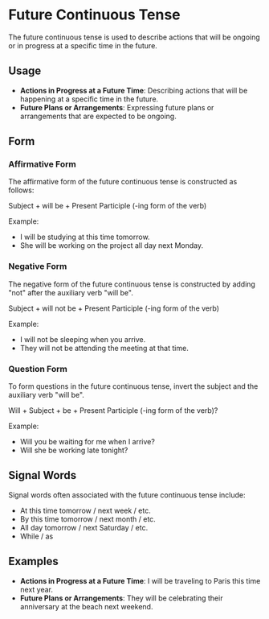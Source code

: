 # Future Continuous Tense

The future continuous tense is used to describe actions that will be ongoing or in progress at a specific time in the future.

## Usage

- **Actions in Progress at a Future Time**: Describing actions that will be happening at a specific time in the future.
- **Future Plans or Arrangements**: Expressing future plans or arrangements that are expected to be ongoing.

## Form

### Affirmative Form

The affirmative form of the future continuous tense is constructed as follows:

Subject + will be + Present Participle (-ing form of the verb)

Example:

- I will be studying at this time tomorrow.
- She will be working on the project all day next Monday.

### Negative Form

The negative form of the future continuous tense is constructed by adding "not" after the auxiliary verb "will be".

Subject + will not be + Present Participle (-ing form of the verb)

Example:

- I will not be sleeping when you arrive.
- They will not be attending the meeting at that time.

### Question Form

To form questions in the future continuous tense, invert the subject and the auxiliary verb "will be".

Will + Subject + be + Present Participle (-ing form of the verb)?

Example:

- Will you be waiting for me when I arrive?
- Will she be working late tonight?

## Signal Words

Signal words often associated with the future continuous tense include:

- At this time tomorrow / next week / etc.
- By this time tomorrow / next month / etc.
- All day tomorrow / next Saturday / etc.
- While / as

## Examples

- **Actions in Progress at a Future Time**: I will be traveling to Paris this time next year.
- **Future Plans or Arrangements**: They will be celebrating their anniversary at the beach next weekend.
